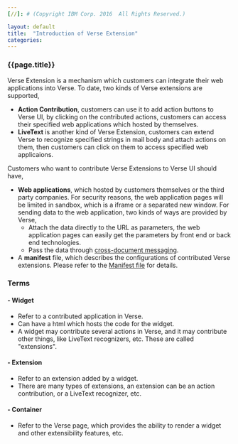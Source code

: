 ```yaml
---
[//]: # (Copyright IBM Corp. 2016  All Rights Reserved.)

layout: default
title:  "Introduction of Verse Extension"
categories: 
---
```


### {{page.title}}  

Verse Extension is a mechanism which customers can integrate their web applications into Verse. To date, two kinds of Verse extensions are supported,  

* __Action Contribution__, customers can use it to add action buttons to Verse UI, by clicking on the contributed actions, customers can access their specified web applications which hosted by themselves.  
* __LiveText__ is another kind of Verse Extension, customers can extend Verse to recognize specified strings in mail body and attach actions on them, then customers can click on them to access specified web applicaions.


Customers who want to contribute Verse Extensions to Verse UI should have,  

* __Web applications__, which hosted by customers themselves or the third party companies.  For security reasons, the web application pages will be limited in sandbox, which is a iframe or a separated new window. For sending data to the web application, two kinds of ways are provided by Verse,   
    * Attach the data directly to the URL as parameters, the web application pages can easily get the parameters by front end or back end technologies.  
    * Pass the data through [cross-document messaging][3].  
* A __manifest__ file, which describes the configurations of contributed Verse extensions. Please refer to the [Manifest file][2] for details. 



### Terms

#### - Widget  
* Refer to a contributed application in Verse.
* Can have a html which hosts the code for the widget.
* A widget may contribute several actions in Verse, and it may contribute other things, like LiveText recognizers, etc. These are called "extensions".

#### - Extension
* Refer to an extension added by a widget.
* There are many types of extensions, an extension can be an action contribution, or a LiveText recognizer, etc.

#### - Container
* Refer to the Verse page, which provides the ability to render a widget and other extensibility features, etc.


[1]: http://json.org
[2]: {{site.baseurl}}/tutorials/tutorial-ext-manifest.html
[3]: https://www.w3.org/TR/2011/WD-webmessaging-20110317/#web-messaging
